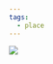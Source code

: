 ```yaml
---
tags:
  - place
---
```


![](https://images-ext-1.discordapp.net/external/LkJIDicLDm4fDGgFq8FHcZlF4Eje39LeuE7QK8BiW6Y/https/i.redd.it/p3y47k4y6tt51.jpg?format=webp&quality=lossless)